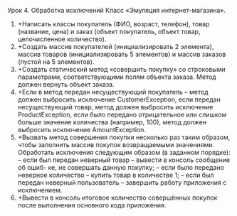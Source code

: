 Урок 4. Обработка исключений
Класс «Эмуляция интернет-магазина».
1. +Написать классы покупатель (ФИО, возраст, телефон), товар (название, цена) 
      и заказ (объект покупатель, объект товар, целочисленное количество).
2. +Создать массив покупателей (инициализировать 2 элемента), массив товаров 
      (инициализировать 5 элементов) и массив заказов (пустой на 5 элементов).
3. +Создать статический метод «совершить покупку» со строковыми параметрами, 
      соответствующими полям объекта заказа. Метод должен вернуть объект заказа.
4. +Если в метод передан несуществующий покупатель – метод должен выбросить 
      исключение CustomerException, если передан несуществующий товар, метод 
      должен выбросить исключение ProductException, если было передано отрицательное 
      или слишком больше значение количества (например, 100), метод должен выбросить
      исключение AmountException.
5. +Вызвать метод совершения покупки несколько раз таким образом, чтобы заполнить 
      массив покупок возвращаемыми значениями. Обработать исключения следующим
      образом (в заданном порядке):
   – если был передан неверный товар – вывести в консоль сообщение об ошиб-
      ке, не совершать данную покупку;
   – если было передано неверное количество – купить товар в количестве 1;
   – если был передан неверный пользователь – завершить работу приложения с исключением.
6. +Вывести в консоль итоговое количество совершённых покупок после выполнения 
      основного кода приложения.